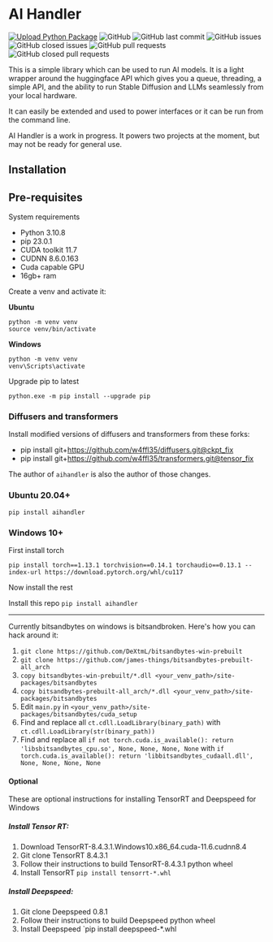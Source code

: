 # AI Handler
[![Upload Python Package](https://github.com/Capsize-Games/aihandler/actions/workflows/python-publish.yml/badge.svg)](https://github.com/Capsize-Games/aihandler/actions/workflows/python-publish.yml)
![GitHub](https://img.shields.io/github/license/Capsize-Games/aihandler)
![GitHub last commit](https://img.shields.io/github/last-commit/Capsize-Games/aihandler)
![GitHub issues](https://img.shields.io/github/issues/Capsize-Games/aihandler)
![GitHub closed issues](https://img.shields.io/github/issues-closed/Capsize-Games/aihandler)
![GitHub pull requests](https://img.shields.io/github/issues-pr/Capsize-Games/aihandler)
![GitHub closed pull requests](https://img.shields.io/github/issues-pr-closed/Capsize-Games/aihandler)

This is a simple library which can be used to run AI models. It is a light wrapper around the huggingface API
which gives you a queue, threading, a simple API, and the ability to run Stable Diffusion and LLMs seamlessly
from your local hardware.

It can easily be extended and used to power interfaces or it can be run from the command line.

AI Handler is a work in progress. It powers two projects at the moment, but may not be ready for general use.

## Installation

## Pre-requisites

System requirements

- Python 3.10.8
- pip 23.0.1
- CUDA toolkit 11.7
- CUDNN 8.6.0.163
- Cuda capable GPU
- 16gb+ ram

Create a venv and activate it:

**Ubuntu**

```
python -m venv venv
source venv/bin/activate
```

**Windows**

```
python -m venv venv
venv\Scripts\activate
```

Upgrade pip to latest

`python.exe -m pip install --upgrade pip`

### Diffusers and transformers

Install modified versions of diffusers and transformers from these forks:

- pip install git+https://github.com/w4ffl35/diffusers.git@ckpt_fix
- pip install git+https://github.com/w4ffl35/transformers.git@tensor_fix

The author of `aihandler` is also the author of those changes.

### Ubuntu 20.04+

```
pip install aihandler
```

### Windows 10+

First install torch

```
pip install torch==1.13.1 torchvision==0.14.1 torchaudio==0.13.1 --index-url https://download.pytorch.org/whl/cu117
```

Now install the rest

Install this repo `pip install aihandler`

---

Currently bitsandbytes on windows is bitsandbroken. Here's how you can hack around it:

1. `git clone https://github.com/DeXtmL/bitsandbytes-win-prebuilt`
2. `git clone https://github.com/james-things/bitsandbytes-prebuilt-all_arch`
3. `copy bitsandbytes-win-prebuilt/*.dll <your_venv_path>/site-packages/bitsandbytes`
4. `copy bitsandbytes-prebuilt-all_arch/*.dll <your_venv_path>/site-packages/bitsandbytes`
5. Edit `main.py` in `<your_venv_path>/site-packages/bitsandbytes/cuda_setup` 
6. Find and replace all `ct.cdll.LoadLibrary(binary_path)` with `ct.cdll.LoadLibrary(str(binary_path))`
7. Find and replace all `if not torch.cuda.is_available(): return 'libsbitsandbytes_cpu.so', None, None, None, None` with `if torch.cuda.is_available(): return 'libbitsandbytes_cudaall.dll', None, None, None, None`

#### Optional

These are optional instructions for installing TensorRT and Deepspeed for Windows

##### Install Tensor RT:

1. Download TensorRT-8.4.3.1.Windows10.x86_64.cuda-11.6.cudnn8.4
2. Git clone TensorRT 8.4.3.1
3. Follow their instructions to build TensorRT-8.4.3.1 python wheel
4. Install TensorRT `pip install tensorrt-*.whl`
 
##### Install Deepspeed:

1. Git clone Deepspeed 0.8.1
2. Follow their instructions to build Deepspeed python wheel
3. Install Deepspeed `pip install deepspeed-*.whl
